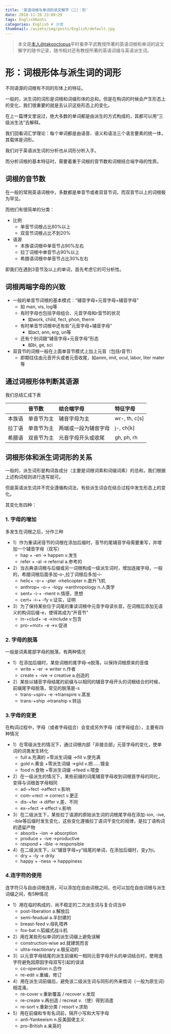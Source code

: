 ```yaml
---
title: '英语词根与单词的说文解字（二）：形'
date: 2018-11-26 23:09:29
tags: EnglishRoots
categories: English # 分类
thumbnail: /assets/img/posts/English/default.jpg
---
```


>本文是[本人@takooctopus](https://takooctopus.github.io "たこ焼きのGITHUB")平时看李平武教授所著的英语词根和单词的说文解字的随书记录，随书相对还有教授所著的英语词缀与英语派生词。

# 形：词根形体与派生词的词形

不同语源的词根有不同的形体上的特征。

一般的，派生词的词形是词根和词缀形体的总和。但是在构词的时候会产生形态上的变化，我们很重要的就是去认识这些形态上的变化。

在上一篇博文里说过，绝大多数的单词都是由派生的方式构成的，其都可以用“三级派生法”去解释。

我们回看词汇学理论：每个单词都是由语音、语义和语法三个语言要素的统一体，其载体是词形。

我们对于英语派生词的分析也从词形分析入手。

而分析词根的基本特征时，需要着重于词根的音节数和词根结合端字母的性质。

## 词根的音节数

在一般的常用英语词根中，多数都是单音节或者双音节词，而双音节以上的词根极为罕见。

而他们有很简单的分类：
- 比例
  - 单音节词根占比80%以上
  - 双音节词根占比不到20%
- 语源
  - 本族语词根中单音节占90%左右
  - 拉丁词根中单音节占90%以上
  - 希腊语词根中单音节占比30%左右

即我们在遇到3音节及以上的单词，首先考虑它的可分析性。

## 词根两端字母的兴致

- 一般的单音节词根的基本模式：“辅音字母+元音字母+辅音字母”
  - 如 man, vis, log等
  - 有时字母也包括字母组合、元音字母和r音节的状况
    - 如work, child, fect, phon, therm
  - 有时单音节词根中还有些“元音字母+辅音字母”
    - 如act, ann, erg, un等
  - 还有个别词跟“辅音字母+元音字母”形态
    - 如bi, ge, sci
- 双音节的词根一般在上面单音节模式上加上元音（包括r音节）
  - 即期往往由元音开头或者元音收尾，如anim, imit, ocul, labor, liter mater等

## 通过词根形体判断其语源

我们总结汇成下表

||音节数|结合端字母|特征字母|
|:-- |:-- |:-- |:-- |
|本族语|单音节为主|辅音字母为主|wr-, th, c[s]|
|拉丁语|单音节为主|两端或一段为辅音字母|j-, ch[k]|
|希腊语|双音节为主|元音字母开头或收尾|gh, ph, rh|


## 词根形体和派生词词形的关系

一般的，派生词形是构词各成分（主要是词根词素和词缀词素）的总和，我们根据上述构词规则进行连写就可。

但是英语派生词并不完全遵循构词法，有些派生词会在结合过程中发生形态上的变化。

其变化有四种：

### 1. 字母的增加

多发生在词根之后，分作三种

-  1）作为重读闭音节的词根在添加后缀时，音节的尾辅音字母需要重写，并增加一个辅音字母（双写）
   - hap + -en -> happen v.发生
   - refer + -al -> referral a.参考的
- 2）当古典语词根与后缀或另一词根构成一级派生词时，增加连接字母，一般的，希腊词根后面多加-o-,拉丁词根后多加-i-
  - helic+ -o-+ -pter ->helicopter n.直升飞机
  - anthrop+ -o-+ -logy ->anthropology n.人类学
  - sent+ -i-+ -ment n.情感，思想
  - cert+ -i-+ -fy v.证实，证明
- 3）为了保持某些位于词尾的重读词根中元音字母读长音，在词根后添加无语义的构词后缀-e，使得其成为“开音节”
  - in-+clud+ -e ->include v.包含
  - pro-+mot+ -e ->v.促进
  
### 2. 字母的脱落

一般是词素尾部字母的脱落，有两种情况

- 1）在添加后缀时，某些词根的尾字母-e脱落，以保持词根原来的音值
  - write + -er -> writer n.作者
  - create + -ive -> creative a.创造的
- 2）某些以辅音字母结尾的前缀与以相同的辅音字母开头的词根结合的时候，前缀尾字母脱落，常见的脱落是-s
  - trans-+spir+ -e ->transpire v.蒸发
  - trans-+ship ->tranship v.转运

### 3.字母的变更

在构词过程中，字母（或者字母组合）会变成另外字母（或字母组合），主要有四种情况

- 1）在零级派生的情况下，通过词根内部「非接合部」元音字母的变化，使单词的词类发生转化
  - full a.充满的 +零派生词缀 ->fill v.使充满
  - gold n.黄金 +零派生词缀 ->gild v.把……镀金
  - food n.食物 +零派生词缀 ->feed v.喂食
- 2）在一级派生的情况下，某些前缀的词尾辅音字母收到词根首字母的同化，变得与词根首字母相同
  - ad-+fect ->affect v.影响
  - com-+rect -> correct v.更正
  - dis-+fer -> differ v.差、不同
  - ex-+fect -> effect v.影响
- 3）在二级派生下，某些拉丁语源的原始派生词的词根尾字母在添加-ion, -ive, -ible等后缀时发生变化，这些变化遵循拉丁语词干变化的规律，是拉丁语构词的遗留产物
  - absorb+ -ion -> absorption
  - produce + -ive ->productive
  - respond + -ible -> responsible
- 4）在二级派生下，以“辅音字母+y”结尾的单词，在添加后缀时，变y为i。
  - dry + -ly -> drily
  - happy + -ness -> happpiness

### 4.连字符的使用

连字符只与自由词根连用，可以添加在自由词根之间，也可以加在自由词根与派生词缀之间，有5种情况
- 1）用在临时构成的、尚不稳定的二次派生词与复合词当中
  - post-liberation a.解放后
  - semi-feudual a.半封建的
  - breast-feed v.母乳喂养
  - fox-bat n.狐蝠式战斗机
- 2）用在某些形似单词的派生词缀上避免误解
  - construction-wise ad.就建筑而言
  - ultra-reactionary a.极反动的
- 3）以元音字母结尾的派生前缀和一相同元音字母开头的单词结合时，使用连字符避免因原因字母双写引起的误读
  - co-operation n.合作
  - re-edit v.重编，修订
- 4）用在派生词前缀后，避免该二级派生词与同形的外来借词（一般为原生词）相混淆。
  - re-cover v.重新覆盖 / recover v.发现
  - re-create v.再创造 / recreat v.（使）得到消遣
  - re-sort v.重新分类 / resort v.求助
- 5）用在前缀和专有名词前，隔开小写和大写字母
  - anti-Yankeeism n.反美国佬主义
  - pro-British a.亲英的